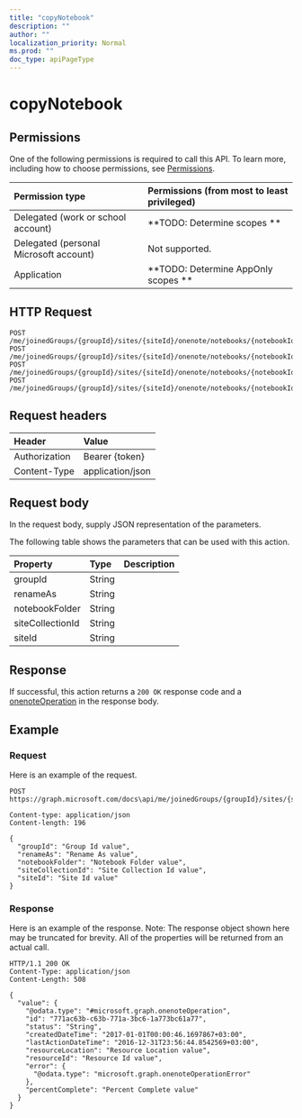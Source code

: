 ```yaml
---
title: "copyNotebook"
description: ""
author: ""
localization_priority: Normal
ms.prod: ""
doc_type: apiPageType
---
```


# copyNotebook



## Permissions
One of the following permissions is required to call this API. To learn more, including how to choose permissions, see [Permissions](/concepts/permissions-reference.md).

|Permission type|Permissions (from most to least privileged)|
|:---|:---|
|Delegated (work or school account)|**TODO: Determine scopes **|
|Delegated (personal Microsoft account)|Not supported.|
|Application|**TODO: Determine AppOnly scopes **|

## HTTP Request
<!-- {
  "blockType": "ignored"
}
-->
``` http
POST /me/joinedGroups/{groupId}/sites/{siteId}/onenote/notebooks/{notebookId}/copyNotebook
POST /me/joinedGroups/{groupId}/sites/{siteId}/onenote/notebooks/{notebookId}/sections/{onenoteSectionId}/parentNotebook/copyNotebook
POST /me/joinedGroups/{groupId}/sites/{siteId}/onenote/notebooks/{notebookId}/sections/{onenoteSectionId}/parentSectionGroup/parentNotebook/copyNotebook
POST /me/joinedGroups/{groupId}/sites/{siteId}/onenote/notebooks/{notebookId}/sections/{onenoteSectionId}/pages/{onenotePageId}/parentNotebook/copyNotebook
```

## Request headers
|Header|Value|
|:---|:---|
|Authorization|Bearer {token}|
|Content-Type|application/json|

## Request body
In the request body, supply JSON representation of the parameters.

The following table shows the parameters that can be used with this action.

|Property|Type|Description|
|:---|:---|:---|
|groupId|String||
|renameAs|String||
|notebookFolder|String||
|siteCollectionId|String||
|siteId|String||



## Response
If successful, this action returns a `200 OK` response code and a [onenoteOperation](../resources/onenoteOperation.md) in the response body.

## Example

### Request
Here is an example of the request.
<!-- {
  "blockType": "request",
  "name": "notebook_copynotebook"
}
-->
``` http
POST https://graph.microsoft.com/docs\api/me/joinedGroups/{groupId}/sites/{siteId}/onenote/notebooks/{notebookId}/copyNotebook

Content-type: application/json
Content-length: 196

{
  "groupId": "Group Id value",
  "renameAs": "Rename As value",
  "notebookFolder": "Notebook Folder value",
  "siteCollectionId": "Site Collection Id value",
  "siteId": "Site Id value"
}
```

### Response
Here is an example of the response. Note: The response object shown here may be truncated for brevity. All of the properties will be returned from an actual call.
<!-- {
  "blockType": "response",
  "truncated": true,
  "@odata.type": "microsoft.graph.onenoteoperation"
}
-->
``` http
HTTP/1.1 200 OK
Content-Type: application/json
Content-Length: 508

{
  "value": {
    "@odata.type": "#microsoft.graph.onenoteOperation",
    "id": "771ac63b-c63b-771a-3bc6-1a773bc61a77",
    "status": "String",
    "createdDateTime": "2017-01-01T00:00:46.1697867+03:00",
    "lastActionDateTime": "2016-12-31T23:56:44.8542569+03:00",
    "resourceLocation": "Resource Location value",
    "resourceId": "Resource Id value",
    "error": {
      "@odata.type": "microsoft.graph.onenoteOperationError"
    },
    "percentComplete": "Percent Complete value"
  }
}
```

